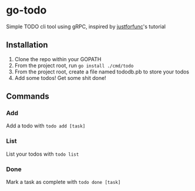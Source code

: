 # go-todo

Simple TODO cli tool using gRPC, inspired by [justforfunc](https://youtu.be/_jQ3i_fyqGA)'s tutorial

## Installation

1.  Clone the repo within your GOPATH
2.  From the project root, run `go install ./cmd/todo`
3.  From the project root, create a file named tododb.pb to store your todos
4.  Add some todos! Get some shit done!

## Commands

### Add

Add a todo with `todo add [task]`

### List

List your todos with `todo list`

### Done

Mark a task as complete with `todo done [task]`
